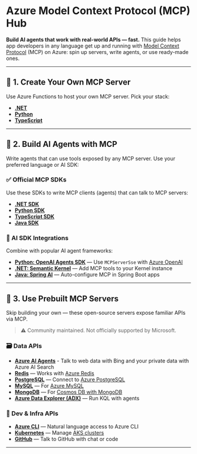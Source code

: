 # Azure Model Context Protocol (MCP) Hub

**Build AI agents that work with real-world APIs — fast.** This guide helps app developers in any language get up and running with [Model Context Protocol](https://modelcontextprotocol.io) (MCP) on Azure: spin up servers, write agents, or use ready-made ones.

---

## 🚀 1. Create Your Own MCP Server

Use Azure Functions to host your own MCP server. Pick your stack:

- **[.NET](https://github.com/Azure-Samples/remote-mcp-functions-dotnet)**
- **[Python](https://github.com/Azure-Samples/remote-mcp-functions-python)**
- **[TypeScript ](https://github.com/Azure-Samples/remote-mcp-functions-typescript)**

---

## 🧠 2. Build AI Agents with MCP

Write agents that can use tools exposed by any MCP server. Use your preferred language or AI SDK:

### ✅ Official MCP SDKs

Use these SDKs to write MCP clients (agents) that can talk to MCP servers:

- **[.NET SDK](https://github.com/modelcontextprotocol/csharp-sdk)**
- **[Python SDK](https://github.com/modelcontextprotocol/python-sdk)**
- **[TypeScript SDK](https://github.com/modelcontextprotocol/typescript-sdk)**
- **[Java SDK](https://github.com/modelcontextprotocol/java-sdk)**

### 🤖 AI SDK Integrations

Combine with popular AI agent frameworks:

- **[Python: OpenAI Agents SDK](https://openai.github.io/openai-agents-python/mcp/)** — Use `MCPServerSse` with [Azure OpenAI](https://github.com/Azure-Samples/azure-openai-keyless-python)
- **[.NET: Semantic Kernel](https://devblogs.microsoft.com/semantic-kernel/integrating-model-context-protocol-tools-with-semantic-kernel-a-step-by-step-guide/)** — Add MCP tools to your Kernel instance
- **[Java: Spring AI](https://docs.spring.io/spring-ai/reference/api/mcp/mcp-client-boot-starter-docs.html)** — Auto-configure MCP in Spring Boot apps

---

## 🧩 3. Use Prebuilt MCP Servers

Skip building your own — these open-source servers expose familiar APIs via MCP.

> ⚠️ Community maintained. Not officially supported by Microsoft.

### 🗃️ Data APIs

- **[Azure AI Agents](https://devblogs.microsoft.com/foundry/integrating-azure-ai-agents-mcp/)** - Talk to web data with Bing and your private data with Azure AI Search 
- **[Redis](https://github.com/modelcontextprotocol/servers/tree/main/src/redis)** — Works with [Azure Redis](https://learn.microsoft.com/en-us/azure/redis/quickstart-create-managed-redis)
- **[PostgreSQL](https://github.com/modelcontextprotocol/servers/tree/main/src/postgres)** — Connect to [Azure PostgreSQL](https://learn.microsoft.com/en-us/azure/postgresql/flexible-server/quickstart-create-server)
- **[MySQL](https://github.com/designcomputer/mysql_mcp_server)** — For [Azure MySQL](https://learn.microsoft.com/en-us/azure/mysql/flexible-server/quickstart-create-server-cli)
- **[MongoDB](https://github.com/kiliczsh/mcp-mongo-server)** — For [Cosmos DB with MongoDB](https://learn.microsoft.com/en-us/azure/cosmos-db/mongodb/vcore/quickstart-portal)
- **[Azure Data Explorer (ADX)](https://github.com/pab1it0/adx-mcp-server)** — Run KQL with agents

### 🔧 Dev & Infra APIs

- **[Azure CLI](https://github.com/jdubois/azure-cli-mcp)** — Natural language access to Azure CLI
- **[Kubernetes](https://github.com/Flux159/mcp-server-kubernetes)** — Manage [AKS clusters](https://learn.microsoft.com/en-us/azure/aks/learn/quick-kubernetes-deploy-azd)
- **[GitHub](https://github.com/github/github-mcp-server)** — Talk to GitHub with chat or code
---
